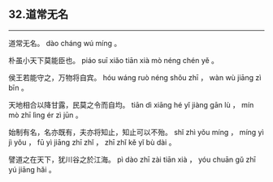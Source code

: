 ## 32.道常无名
---


<ruby><rbc><rb> 道常无名。 </rb></rbc>
  <rtc><rt> dào  cháng  wú  míng 。</rt></rtc>
</ruby>

<ruby><rbc><rb> 朴虽小天下莫能臣也。 </rb></rbc>
  <rtc><rt> piáo  suī  xiǎo  tiān  xià  mò  néng  chén  yě 。</rt></rtc>
</ruby>

<ruby><rbc><rb> 侯王若能守之，万物将自宾。 </rb></rbc>
  <rtc><rt> hóu  wáng  ruò  néng  shǒu  zhī ， wàn  wù  jiāng  zì  bīn 。</rt></rtc>
</ruby>

<ruby><rbc><rb> 天地相合以降甘露，民莫之令而自均。 </rb></rbc>
  <rtc><rt> tiān  dì  xiāng  hé  yǐ  jiàng  gān  lù ， mín  mò  zhī  lìng  ér  zì  jūn 。</rt></rtc>
</ruby>

<ruby><rbc><rb> 始制有名，名亦既有，夫亦将知止，知止可以不殆。 </rb></rbc>
  <rtc><rt> shǐ  zhì  yǒu  míng ， míng  yì  jì  yǒu ， fū  yì  jiāng  zhī  zhǐ ， zhī  zhǐ  kě  yǐ  bù  dài 。</rt></rtc>
</ruby>

<ruby><rbc><rb> 譬道之在天下，犹川谷之於江海。 </rb></rbc>
  <rtc><rt> pì  dào  zhī  zài  tiān  xià ， yóu  chuān  gǔ  zhī  yú  jiāng  hǎi 。</rt></rtc>
</ruby>

<ruby><rbc><rb>  </rb></rbc>
  <rtc><rt></rt></rtc>
</ruby>

